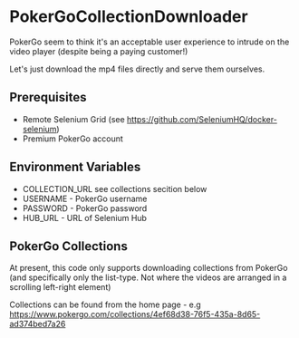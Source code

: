 # PokerGoCollectionDownloader

PokerGo seem to think it's an acceptable user experience to intrude on the video player (despite being a paying customer!)

Let's just download the mp4 files directly and serve them ourselves. 

## Prerequisites 

* Remote Selenium Grid (see https://github.com/SeleniumHQ/docker-selenium)
* Premium PokerGo account


## Environment Variables 

* COLLECTION_URL see collections secition below 
* USERNAME - PokerGo username
* PASSWORD - PokerGo password
* HUB_URL - URL of Selenium Hub

## PokerGo Collections 

At present, this code only supports downloading collections from PokerGo (and specifically only the list-type. Not where the videos are arranged in a scrolling left-right element)

Collections can be found from the home page - e.g https://www.pokergo.com/collections/4ef68d38-76f5-435a-8d65-ad374bed7a26
